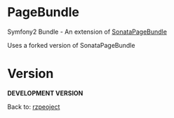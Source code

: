 PageBundle
==========

Symfony2 Bundle - An extension of [SonataPageBundle](https://github.com/sonata-project/SonataPageBundle, "SonataPageBundle")

Uses a forked version of SonataPageBundle

Version
=======

**DEVELOPMENT VERSION**

Back to: [rzpeoject](http://rzproject.github.io)